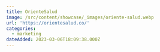 ```yaml
---
title: OrienteSalud
image: /src/content/showcase/_images/oriente-salud.webp
url: 'https://orientesalud.co/'
categories:
  - marketing
dateAdded: 2023-03-06T18:09:38.000Z
---
```


